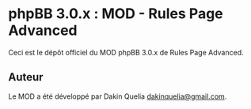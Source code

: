 # phpBB 3.0.x : MOD - Rules Page Advanced

Ceci est le dépôt officiel du MOD phpBB 3.0.x de Rules Page Advanced.

## Auteur
Le MOD a été développé par Dakin Quelia <dakinquelia@gmail.com>.
